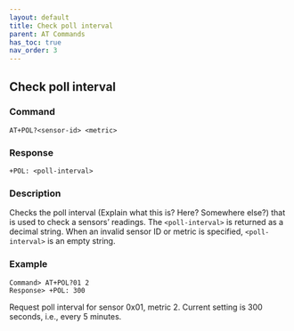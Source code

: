 ```yaml
---
layout: default
title: Check poll interval
parent: AT Commands
has_toc: true
nav_order: 3
---
```


## Check poll interval

### Command
```
AT+POL?<sensor-id> <metric>
```

### Response
```
+POL: <poll-interval>
```

### Description
Checks the poll interval (Explain what this is? Here? Somewhere else?) that is used to check a sensors’ readings. The `<poll-interval>` is returned as a decimal string. When an invalid sensor ID or metric is specified, `<poll-interval>` is an empty string.

### Example
```
Command> AT+POL?01 2
Response> +POL: 300
```
Request poll interval for sensor 0x01, metric 2. Current setting is 300 seconds, i.e., every 5 minutes.
